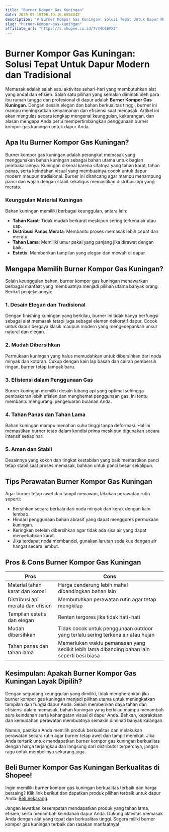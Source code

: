 ```yaml
---
title: "Burner Kompor Gas Kuningan"
date: 2025-07-18T06:19:16.655484Z
description: "# Burner Kompor Gas Kuningan: Solusi Tepat Untuk Dapur Modern dan Tradisional..."
slug: "burner-kompor-gas-kuningan"
affiliate_url: "https://s.shopee.co.id/7V44C68VX2"
---
```

# Burner Kompor Gas Kuningan: Solusi Tepat Untuk Dapur Modern dan Tradisional

Memasak adalah salah satu aktivitas sehari-hari yang membutuhkan alat yang andal dan efisien. Salah satu pilihan yang semakin diminati oleh para ibu rumah tangga dan profesional di dapur adalah **Burner Kompor Gas Kuningan**. Dengan desain elegan dan bahan berkualitas tinggi, burner ini mampu meningkatkan kenyamanan dan efisiensi saat memasak. Artikel ini akan mengulas secara lengkap mengenai keunggulan, kekurangan, dan alasan mengapa Anda perlu mempertimbangkan penggunaan burner kompor gas kuningan untuk dapur Anda.

## Apa Itu Burner Kompor Gas Kuningan?

Burner kompor gas kuningan adalah perangkat memasak yang menggunakan bahan kuningan sebagai bahan utama untuk bagian pembakarannya. Kuningan dikenal karena sifatnya yang tahan karat, tahan panas, serta keindahan visual yang membuatnya cocok untuk dapur modern maupun tradisional. Burner ini dirancang agar mampu menampung panci dan wajan dengan stabil sekaligus memastikan distribusi api yang merata.

### Keunggulan Material Kuningan

Bahan kuningan memiliki berbagai keunggulan, antara lain:
- **Tahan Karat**: Tidak mudah berkarat meskipun sering terkena air atau uap.
- **Distribusi Panas Merata**: Membantu proses memasak lebih cepat dan merata.
- **Tahan Lama**: Memiliki umur pakai yang panjang jika dirawat dengan baik.
- **Estetis**: Memberikan tampilan yang elegan dan mewah di dapur.

## Mengapa Memilih Burner Kompor Gas Kuningan?

Selain keunggulan bahan, burner kompor gas kuningan menawarkan berbagai manfaat yang membuatnya menjadi pilihan utama banyak orang. Berikut penjelasannya:

### 1. Desain Elegan dan Tradisional

Dengan finishing kuningan yang berkilau, burner ini tidak hanya berfungsi sebagai alat memasak tetapi juga sebagai elemen dekoratif dapur. Cocok untuk dapur bergaya klasik maupun modern yang mengedepankan unsur natural dan elegan.

### 2. Mudah Dibersihkan

Permukaan kuningan yang halus memudahkan untuk dibersihkan dari noda minyak dan kotoran. Cukup dengan kain lap basah dan cairan pembersih ringan, burner tetap tampak baru.

### 3. Efisiensi dalam Penggunaan Gas

Burner kuningan memiliki desain lubang api yang optimal sehingga pembakaran lebih efisien dan menghemat penggunaan gas. Ini tentu membantu mengurangi pengeluaran bulanan Anda.

### 4. Tahan Panas dan Tahan Lama

Bahan kuningan mampu menahan suhu tinggi tanpa deformasi. Hal ini memastikan burner tetap dalam kondisi prima meskipun digunakan secara intensif setiap hari.

### 5. Aman dan Stabil

Desainnya yang kokoh dan tingkat kestabilan yang baik memastikan panci tetap stabil saat proses memasak, bahkan untuk panci besar sekalipun.

## Tips Perawatan Burner Kompor Gas Kuningan

Agar burner tetap awet dan tampil menawan, lakukan perawatan rutin seperti:
- Bersihkan secara berkala dari noda minyak dan kerak dengan kain lembab.
- Hindari penggunaan bahan abrasif yang dapat menggores permukaan kuningan.
- Keringkan setelah dibersihkan agar tidak ada sisa air yang dapat menyebabkan karat.
- Jika terdapat noda membandel, gunakan larutan soda kue dengan air hangat secara lembut.

## Pros & Cons Burner Kompor Gas Kuningan

| **Pros** | **Cons** |
| --- | --- |
| Material tahan karat dan korosi | Harga cenderung lebih mahal dibandingkan bahan lain |
| Distribusi api merata dan efisien | Membutuhkan perawatan rutin agar tetap mengkilap |
| Tampilan estetis dan elegan | Rentan tergores jika tidak hati-hati |
| Mudah dibersihkan | Tidak cocok untuk penggunaan outdoor yang terlalu sering terkena air atau hujan |
| Tahan panas dan tahan lama | Memerlukan waktu pemanasan yang sedikit lebih lama dibanding bahan lain seperti besi biasa |

## Kesimpulan: Apakah Burner Kompor Gas Kuningan Layak Dipilih?

Dengan segudang keunggulan yang dimiliki, tidak mengherankan jika burner kompor gas kuningan menjadi pilihan utama untuk meningkatkan tampilan dan fungsi dapur Anda. Selain memberikan daya tahan dan efisiensi dalam memasak, bahan kuningan yang berkilau mampu menambah aura keindahan serta kehangatan visual di dapur Anda. Bahkan, kepraktisan dan kemudahan perawatan membuatnya semakin diminati banyak kalangan.

Namun, pastikan Anda memilih produk berkualitas dan melakukan perawatan secara rutin agar burner tetap awet dan tampil memikat. Jika Anda tertarik untuk mendapatkan burner kompor gas kuningan berkualitas dengan harga terjangkau dan langsung dari distributor terpercaya, jangan ragu untuk membelinya sekarang juga.

## Beli Burner Kompor Gas Kuningan Berkualitas di Shopee!

Ingin memiliki burner kompor gas kuningan berkualitas terbaik dan harga bersaing? Klik link berikut dan dapatkan produk pilihan terbaik untuk dapur Anda: [Beli Sekarang](https://s.shopee.co.id/7V44C68VX2).

Jangan lewatkan kesempatan mendapatkan produk yang tahan lama, efisien, serta menambah keindahan dapur Anda. Dukung aktivitas memasak Anda dengan alat yang tepat dan berkualitas tinggi. Segera miliki burner kompor gas kuningan terbaik dan rasakan manfaatnya!